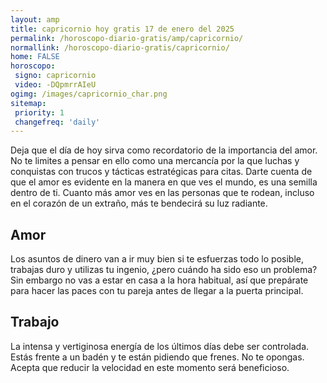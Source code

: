 ```yaml
---
layout: amp
title: capricornio hoy gratis 17 de enero del 2025 
permalink: /horoscopo-diario-gratis/amp/capricornio/
normallink: /horoscopo-diario-gratis/capricornio/
home: FALSE
horoscopo:
 signo: capricornio
 video: -DQpmrrAIeU
ogimg: /images/capricornio_char.png
sitemap:
 priority: 1
 changefreq: 'daily'
---
```



Deja que el día de hoy sirva como recordatorio de la importancia del amor. No te limites a pensar en ello como una mercancía por la que luchas y conquistas con trucos y tácticas estratégicas para citas. Darte cuenta de que el amor es evidente en la manera en que ves el mundo, es una semilla dentro de ti. Cuanto más amor ves en las personas que te rodean, incluso en el corazón de un extraño, más te bendecirá su luz radiante.

## Amor

Los asuntos de dinero van a ir muy bien si te esfuerzas todo lo posible, trabajas duro y utilizas tu ingenio, ¿pero cuándo ha sido eso un problema? Sin embargo no vas a estar en casa a la hora habitual, así que prepárate para hacer las paces con tu pareja antes de llegar a la puerta principal.

## Trabajo

La intensa y vertiginosa energía de los últimos días debe ser controlada. Estás frente a un badén y te están pidiendo que frenes. No te opongas. Acepta que reducir la velocidad en este momento será beneficioso.